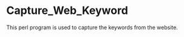 Capture_Web_Keyword
===================
This perl program is used to capture the keywords from the website.
